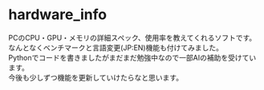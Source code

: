 # hardware_info
PCのCPU・GPU・メモリの詳細スペック、使用率を教えてくれるソフトです。<br>
なんとなくベンチマークと言語変更(JP:EN)機能も付けてみました。<br>
Pythonでコードを書きましたがまだまだ勉強中なので一部AIの補助を受けています。<br>
今後も少しずつ機能を更新していけたらなと思います。
